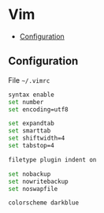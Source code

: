 Vim
===

* [Configuration](#configuration)

Configuration
-------------

File `~/.vimrc`

```bash
syntax enable
set number
set encoding=utf8

set expandtab
set smarttab
set shiftwidth=4
set tabstop=4

filetype plugin indent on

set nobackup
set nowritebackup
set noswapfile

colorscheme darkblue
```
